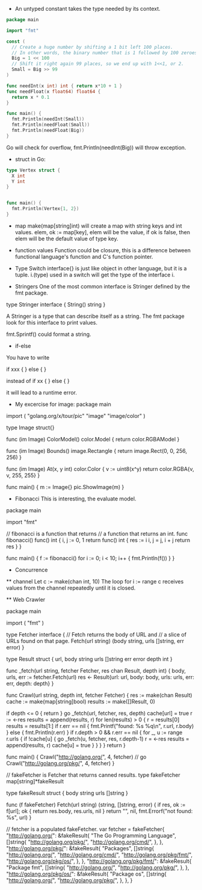 * An untyped constant takes the type needed by its context.
```go
package main

import "fmt"

const (
  // Create a huge number by shifting a 1 bit left 100 places.
  // In other words, the binary number that is 1 followed by 100 zeroes.
  Big = 1 << 100
  // Shift it right again 99 places, so we end up with 1<<1, or 2.
  Small = Big >> 99
)

func needInt(x int) int { return x*10 + 1 }
func needFloat(x float64) float64 {
  return x * 0.1
}

func main() {
  fmt.Println(needInt(Small))
  fmt.Println(needFloat(Small))
  fmt.Println(needFloat(Big))
}
```
Go will check for overflow, fmt.Println(needInt(Big)) will throw exception.

* struct in Go:

```go
type Vertex struct {
  X int
  Y int
}


func main() {
  fmt.Println(Vertex{1, 2})
}
```

* map
make(map[string]int) will create a map with string keys and int values.
elem, ok := map[key], elem will be the value, if ok is false, then elem will
be the default value of type key.


* function values
Function could be closure, this is a difference between functional language's 
function and C's function pointer.

* Type Switch
interface{} is just like object in other language, but it is a tuple. i.(type)
used in a switch will get the type of the interface i.


* Stringers
One of the most common interface is Stringer defined by the fmt package.

type Stringer interface {
  String() string
}

A Stringer is a type that can describe itself as a string. The fmt package look
for this interface to print values.

fmt.Sprintf() could format a string.


* if-else

You have to write

if xxx {
} else {
}

instead of if xx {
}
else {
}

it will lead to a runtime error.


* My excercise for image:
package main

import (
  "golang.org/x/tour/pic"
  "image"
  "image/color"
)

type Image struct{}

func (im Image) ColorModel() color.Model {
  return color.RGBAModel
}

func (im Image) Bounds() image.Rectangle {
  return image.Rect(0, 0, 256, 256)
}

func (im Image) At(x, y int) color.Color {
  v := uint8(x^y)
  return color.RGBA{v, v, 255, 255}
}

func main() {
  m := Image{}
  pic.ShowImage(m)
}


* Fibonacci 
This is interesting, the evaluate model.

package main

import "fmt"

// fibonacci is a function that returns
// a function that returns an int.
func fibonacci() func() int {
  i, j := 0, 1
  return func() int {
    res := i
    i, j = j, i + j
    return res
  }
}

func main() {
  f := fibonacci()
  for i := 0; i < 10; i++ {
    fmt.Println(f())
  }
}


* Concurrence

** channel
Let c := make(chan int, 10)
The loop for i := range c receives values from the channel repeatedly until it is closed.

** Web Crawler

package main

import (
  "fmt"
)

type Fetcher interface {
  // Fetch returns the body of URL and
  // a slice of URLs found on that page.
  Fetch(url string) (body string, urls []string, err error)
}

type Result struct {
  url, body string
  urls      []string
  err       error
  depth   int
}

func _fetch(url string, fetcher Fetcher, res chan Result, depth int) {
  body, urls, err := fetcher.Fetch(url)
  res <- Result{url: url, body: body, urls: urls, err: err, depth: depth}
}

func Crawl(url string, depth int, fetcher Fetcher) {
  res := make(chan Result)
  cache := make(map[string]bool)
  results := make([]Result, 0)

  if depth <= 0 {
    return
  }
  go _fetch(url, fetcher, res, depth)
  cache[url] = true
  r := <-res
  results = append(results, r)
  for len(results) > 0 {
    r = results[0]
    results = results[1:]
    if r.err == nil {
      fmt.Printf("found: %s %q\n", r.url, r.body)
    } else {
      fmt.Println(r.err)
    }
    if r.depth > 0 && r.err == nil {
      for _, u := range r.urls {
        if !cache[u] {
          go _fetch(u, fetcher, res, r.depth-1)
          r = <-res
          results = append(results, r)
          cache[u] = true
        }
      }
    }
  }
  return
}

func main() {
  Crawl("http://golang.org/", 4, fetcher)
  //  go Crawl("http://golang.org/pkg/", 4, fetcher)
}

// fakeFetcher is Fetcher that returns canned results.
type fakeFetcher map[string]*fakeResult

type fakeResult struct {
  body string
  urls []string
}

func (f fakeFetcher) Fetch(url string) (string, []string, error) {
  if res, ok := f[url]; ok {
    return res.body, res.urls, nil
  }
  return "", nil, fmt.Errorf("not found: %s", url)
}

// fetcher is a populated fakeFetcher.
var fetcher = fakeFetcher{
  "http://golang.org/": &fakeResult{
    "The Go Programming Language",
    []string{
      "http://golang.org/pkg/",
      "http://golang.org/cmd/",
    },
  },
  "http://golang.org/pkg/": &fakeResult{
    "Packages",
    []string{
      "http://golang.org/",
      "http://golang.org/cmd/",
      "http://golang.org/pkg/fmt/",
      "http://golang.org/pkg/os/",
    },
  },
  "http://golang.org/pkg/fmt/": &fakeResult{
    "Package fmt",
    []string{
      "http://golang.org/",
      "http://golang.org/pkg/",
    },
  },
  "http://golang.org/pkg/os/": &fakeResult{
    "Package os",
    []string{
      "http://golang.org/",
      "http://golang.org/pkg/",
    },
  },
}

